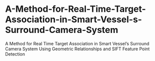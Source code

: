 # A-Method-for-Real-Time-Target-Association-in-Smart-Vessel-s-Surround-Camera-System
A Method for Real Time Target Association in Smart Vessel’s Surround Camera System Using Geometric Relationships and SIFT Feature Point Detection

